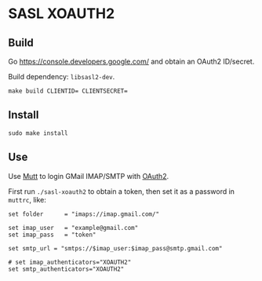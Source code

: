 # SASL XOAUTH2

## Build

Go https://console.developers.google.com/ and obtain an OAuth2 ID/secret.

Build dependency: `libsasl2-dev`.

```
make build CLIENTID= CLIENTSECRET=
```

## Install

```
sudo make install
```

## Use

Use [Mutt](http://www.mutt.org/) to login GMail IMAP/SMTP with
[OAuth2](https://developers.google.com/gmail/imap/xoauth2-protocol).

First run `./sasl-xoauth2` to obtain a token, then set it as a password in `muttrc`, like:

```
set folder      = "imaps://imap.gmail.com/"

set imap_user   = "example@gmail.com"
set imap_pass   = "token"

set smtp_url = "smtps://$imap_user:$imap_pass@smtp.gmail.com"

# set imap_authenticators="XOAUTH2"
set smtp_authenticators="XOAUTH2"
```
